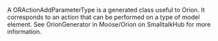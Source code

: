 A ORActionAddParameterType is a generated class useful to Orion. It corresponds to an action that can be performed on a type of model element. See OrionGenerator in Moose/Orion on SmalltalkHub for more information.